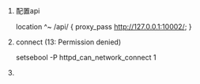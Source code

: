 1. 配置api

   location ^~ /api/ {
       proxy_pass http://127.0.0.1:10002/;
   }

2. connect (13: Permission denied)

   setsebool -P httpd_can_network_connect 1

3. 